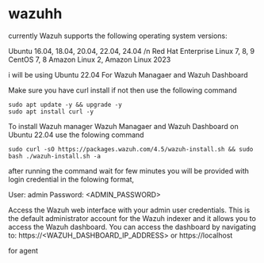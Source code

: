 # wazuhh

currently Wazuh supports the following operating system versions:

Ubuntu 16.04, 18.04, 20.04, 22.04, 24.04 /n
Red Hat Enterprise Linux 7, 8, 9
CentOS 7, 8
Amazon Linux 2, Amazon Linux 2023

i will be using Ubuntu 22.04
For Wazuh Managaer and Wazuh Dashboard 

Make sure you have curl install if not then use the following command

```
sudo apt update -y && upgrade -y
sudo apt install curl -y
```

To install Wazuh manager Wazuh Managaer and Wazuh Dashboard on Ubuntu 22.04 use the folowing command

```
sudo curl -sO https://packages.wazuh.com/4.5/wazuh-install.sh && sudo bash ./wazuh-install.sh -a
```

after running the command wait for few minutes you will be provided with login credential in the folowing format,

 User: admin
Password: <ADMIN_PASSWORD>

Access the Wazuh web interface with your admin user credentials. 
This is the default administrator account for the Wazuh indexer and it allows you to access the Wazuh dashboard.
You can access the dashboard by navigating to:
https://<WAZUH_DASHBOARD_IP_ADDRESS>
or 
https://localhost

for agent 
